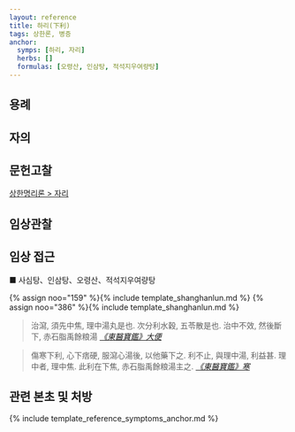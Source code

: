 ```yaml
---
layout: reference
title: 하리(下利)
tags: 상한론, 병증
anchor:
  symps: [하리, 자리]
  herbs: []
  formulas: [오령산, 인삼탕, 적석지우여량탕]
---
```



## 용례



## 자의




## 문헌고찰

[상한명리론 > 자리]({{site.baseurl}}/reference/Books/Etc/상한명리론#자리)



## 임상관찰


## 임상 접근

■ 사심탕、인삼탕、오령산、적석지우여량탕

{% assign noo="159" %}{% include template_shanghanlun.md %}
{% assign noo="386" %}{% include template_shanghanlun.md %}

> 治瀉, 須先中焦, 理中湯丸是也. 次分利水穀, 五苓散是也. 治中不效, 然後斷下, 赤石脂禹餘粮湯 _[《東醫寶鑑》大便](https://mediclassics.kr/books/8/volume/4#content_602)_

> 傷寒下利, 心下痞硬, 服瀉心湯後, 以他藥下之. 利不止, 與理中湯, 利益甚. 理中者, 理中焦. 此利在下焦, 赤石脂禹餘粮湯主之. _[《東醫寶鑑》寒](https://mediclassics.kr/books/8/volume/10/#content_1047)_

## 관련 본초 및 처방


{% include template_reference_symptoms_anchor.md %}
